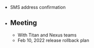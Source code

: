 - SMS address confirmation
- ## Meeting
	- With Titan and Nexus teams
	- Feb 10, 2022 release rollback plan